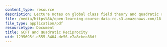 ```yaml
---
content_type: resource
description: Lecture notes on global class field theory and quadratic reciprocity.
file: /media/https%3A/open-learning-course-data-rc.s3.amazonaws.com/18-786-number-theory-ii-class-field-theory-spring-2016/1295695fd5558404de56e7a8cbec88df_MIT18_786S16_lec4.pdf
file_type: application/pdf
resourcetype: Document
title: GCFT and Quadratic Reciprocity
uid: 1295695f-d555-8404-de56-e7a8cbec88df
---
```

